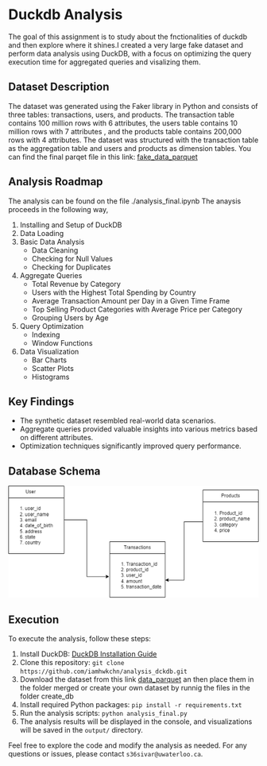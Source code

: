 # Duckdb Analysis

The goal of this assignment is to study about the fnctionalities of duckdb and then explore where it shines.I created a very large fake dataset and perform data analysis using DuckDB, with a focus on optimizing the query execution time for aggregated queries and visalizing them.

## Dataset Description

The dataset was generated using the Faker library in Python and consists of three tables: transactions, users, and products. The transaction table contains 100 million rows with 6 attributes, the users table contains 10 million rows with 7 attributes , and the products table contains 200,000 rows with 4 attributes. The dataset was structured with the transaction table as the aggregation table and users and products as dimension tables.
You can find the final parqet file in this link: [fake_data_parquet](https://uofwaterloo-my.sharepoint.com/:f:/r/personal/s36sivar_uwaterloo_ca/Documents/fake_data_transactions?csf=1&web=1&e=fq62cJ)

## Analysis Roadmap

The analysis can be found on the file ./analysis_final.ipynb
The anaysis proceeds in the following way,
1. Installing and Setup of DuckDB
2. Data Loading
3. Basic Data Analysis
   - Data Cleaning
   - Checking for Null Values
   - Checking for Duplicates
4. Aggregate Queries
   - Total Revenue by Category
   - Users with the Highest Total Spending by Country
   - Average Transaction Amount per Day in a Given Time Frame
   - Top Selling Product Categories with Average Price per Category
   - Grouping Users by Age
5. Query Optimization
   - Indexing
   - Window Functions
6. Data Visualization
   - Bar Charts
   - Scatter Plots
   - Histograms

## Key Findings

- The synthetic dataset resembled real-world data scenarios.
- Aggregate queries provided valuable insights into various metrics based on different attributes.
- Optimization techniques significantly improved query performance.

## Database Schema

![Database Schema](images/db_schema.png)

## Execution

To execute the analysis, follow these steps:

1. Install DuckDB: [DuckDB Installation Guide](https://duckdb.org/docs/installation)
2. Clone this repository: `git clone https://github.com/iamhwkchn/analysis_dckdb.git`
3. Download the dataset from this link [data_parquet](https://uofwaterloo-my.sharepoint.com/:f:/r/personal/s36sivar_uwaterloo_ca/Documents/fake_data_transactions?csf=1&web=1&e=fq62cJ) an then place them in the folder merged or create your own dataset by runnig the files in the folder create_db
4. Install required Python packages: `pip install -r requirements.txt`
5. Run the analysis scripts: `python analysis_final.py`
6. The analysis results will be displayed in the console, and visualizations will be saved in the `output/` directory.

Feel free to explore the code and modify the analysis as needed. For any questions or issues, please contact `s36sivar@uwaterloo.ca`.
